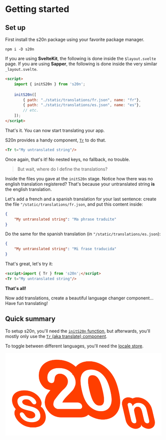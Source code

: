 <script>import { Tr } from 's20n';</script>

# Getting started

## Set up

First install the s20n package using your favorite package manager.

```shell
npm i -D s20n
```

If you are using **SvelteKit**, the following is done inside the `$layout.svelte` page.
If you are using **Sapper**, the following is done inside the very similar `_layout.svelte`.

```html
<script>
    import { initS20n } from 's20n';

    initS20n([
        { path: "./static/translations/fr.json", name: "fr"},
        { path: "./static/translations/es.json", name: "es"},
        // etc.
    ]);
</script>
```

That's it. You can now start translating your app.

S20n provides a handy component, [`Tr`](components/Tr) to do that.
<!-- Since it is used on (almost) every string, it is exported as a [custom element](https://developer.mozilla.org/en-US/docs/Web/Web_Components/Using_custom_elements), and because of that can be used without being imported as a svelte component. -->

```html
<Tr t="My untranslated string"/>
```

Once again, that's it! No nested keys, no fallback, no trouble.

> But wait, where do I define the translations?

Inside the files you gave at the `initS20n` stage. Notice how there was no english translation registered? That's because your untranslated string **is** the english translation.

Let's add a french and a spanish translation for your last sentence: create the file `"/static/translations/fr.json`, and put this content inside:

```json
{
    "My untranslated string": "Ma phrase traduite"
}
```

Do the same for the spanish translation (in `"/static/translations/es.json`):

```json
{
    "My untranslated string": "Mi frase traducida"
}
```

That's great, let's try it:

```html
<script>import { Tr } from 's20n';</script>
<Tr t="My untranslated string"/>
```

> <Tr t="My untranslated string"/>

**That's all!**

Now add translations, create a beautiful language changer component... Have fun translating!

## Quick summary

To setup s20n, you'll need the [`initS20n` function](api/initS20n), but afterwards, you'll mostly only use the [`Tr` (aka translate) component](components/Tr).

To toggle between different languages, you'll need the [locale store](stores/locale).

![S20n Icon](./static/s20n.svg "S20n Icon")
